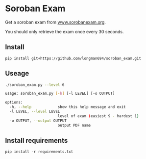# Soroban Exam

Get a soroban exam from www.sorobanexam.org.

You should only retrieve the exam once every 30 seconds.

## Install

```shell
pip install git+https://github.com/longman694/soroban_exam.git
```

## Useage

```bash
./soroban_exam.py --level 6
```

```bash
usage: soroban_exam.py [-h] [-l LEVEL] [-o OUTPUT]

options:
  -h, --help            show this help message and exit
  -l LEVEL, --level LEVEL
                        level of exam (easiest 9 - hardest 1)
  -o OUTPUT, --output OUTPUT
                        output PDF name
```

## Install requirements

```
pip install -r requirements.txt
```
